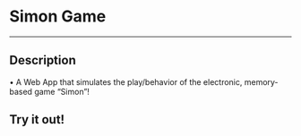 # Simon Game
---

## Description
•	A Web App that simulates the play/behavior of the electronic, memory-based game “Simon”!

## Try it out!
